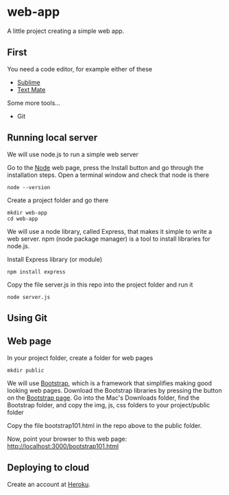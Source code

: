 web-app
=======

A little project creating a simple web app.

## First
You need a code editor, for example either of these
* [Sublime](http://www.sublimetext.com)
* [Text Mate](http://macromates.com/download)   

Some more tools...
* Git

## Running local server
We will use node.js to run a simple web server

Go to the [Node](http://nodejs.org) web page, press the Install button and go through the installation steps. 
Open a terminal window and check that node is there

    node --version

Create a project folder and go there

    mkdir web-app 
    cd web-app

We will use a node library, called Express, that makes it simple to write a web server.
npm (node package manager) is a tool to install libraries for node.js.

Install Express library (or module)

    npm install express

Copy the file server.js in this repo into the project folder and run it

    node server.js

## Using Git


## Web page
In your project folder, create a folder for web pages

    mkdir public

We will use [Bootstrap](http://getbootstrap.com/getting-started/), which is a framework that simplifies making good looking web pages.
Download the Bootstrap libraries by pressing the button on the [Bootstrap page](http://getbootstrap.com/getting-started/). 
Go into the Mac's Downloads folder, find the Bootstrap folder, and copy the img, js, css folders to your project/public folder

Copy the file bootstrap101.html in the repo above to the public folder.

Now, point your browser to this web page: [http://localhost:3000/bootstrap101.html](http://localhost:3000/bootstrap101.html)

## Deploying to cloud
Create an account at [Heroku](https://www.heroku.com). 



